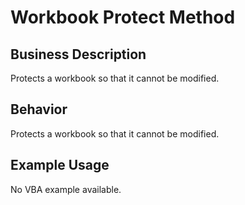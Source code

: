 # Workbook Protect Method

## Business Description
Protects a workbook so that it cannot be modified.

## Behavior
Protects a workbook so that it cannot be modified.

## Example Usage
No VBA example available.